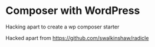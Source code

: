 # Composer with WordPress

Hacking apart to create a wp composer starter

Hacked apart from https://github.com/swalkinshaw/radicle

